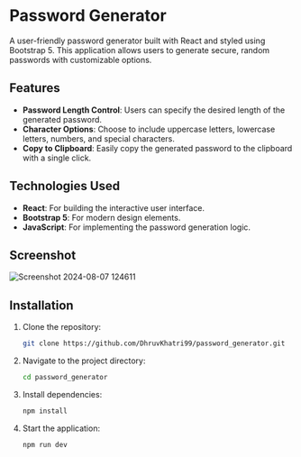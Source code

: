 # Password Generator

A user-friendly password generator built with React and styled using Bootstrap 5. This application allows users to generate secure, random passwords with customizable options.

## Features
- **Password Length Control**: Users can specify the desired length of the generated password.
- **Character Options**: Choose to include uppercase letters, lowercase letters, numbers, and special characters.
- **Copy to Clipboard**: Easily copy the generated password to the clipboard with a single click.

## Technologies Used
- **React**: For building the interactive user interface.
- **Bootstrap 5**: For  modern design elements.
- **JavaScript**: For implementing the password generation logic.

## Screenshot
![Screenshot 2024-08-07 124611](https://github.com/user-attachments/assets/f7499188-5ac6-4e59-8e13-c66ed9e603c9)


## Installation
1. Clone the repository:
   ```bash
   git clone https://github.com/DhruvKhatri99/password_generator.git
   ```
2. Navigate to the project directory:
   ```bash
   cd password_generator
   ```

3. Install dependencies:
   ```bash
   npm install
   ```

4. Start the application:
   ```bash
   npm run dev
   ```

